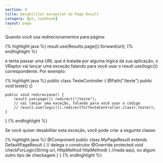 ```yaml
---
section: 4
title: Desabilitar exception do Page Result
category: [pt, cookbook]
layout: page
---
```


Quando você usa redirecionamentos para página:

{% highlight java %}
result.use(Results.page()).forward(url);
{% endhighlight %}

e tenta passar uma URL que é tratada por alguma lógica da sua aplicação, o VRaptor vai lançar uma exceção falando para você usar o result.use(logic()) correspondente. Por exemplo:

{% highlight java %}
public class TesteController {
    @Path("/teste")
    public void teste() {}

    public void redireciona() {
        result.use(page()).redirect("/teste");
        // vai lançar uma exceção, falando para você usar o código
        // result.use(logic()).redirectTo(TesteController.class).teste();
    }
}
{% endhighlight %}

Se você quiser desabilitar esta exceção, você pode criar a seguinte classe:

{% highlight java %}
@Component
public class MyPageResult extends DefaultPageResult {
    // delega o construtor
    @Override
    protected void checkForLogic(String url, HttpMethod httpMethod) {
       //nada aqui, ou algum outro tipo de checkagem
    }
}
{% endhighlight %}
